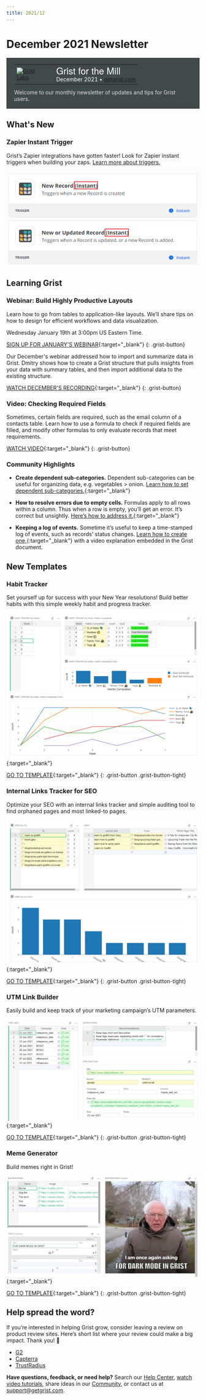 ```yaml
---
title: 2021/12
---
```


# December 2021 Newsletter

<style>
  /* restore some poorly overridden defaults */
  .newsletter-header .table {
    background-color: initial;
    border: initial;
  }
  .newsletter-header .table > tbody > tr > td {
    padding: initial;
    border: initial;
    vertical-align: initial;
  }
  .newsletter-header img.header-img {
    padding: initial;
    max-width: initial;
    display: initial;
    padding: initial;
    line-height: initial;
    background-color: initial;
    border: initial;
    border-radius: initial;
    margin: initial;
  }

  /* copy newsletter styles, with a prefix for sufficient specificity */
  .newsletter-header .header {
    border: none;
    padding: 0;
    margin: 0;
  }
  .newsletter-header table > tbody > tr > td.header-image {
    width: 80px;
    padding-right: 16px;
  }
  .newsletter-header table > tbody > tr > td.header-text {
    background-color: #42494B;
    padding: 16px 20px;
  }
  .newsletter-header table.header-top {
    border: none;
    padding: 0;
    margin: 0;
    width: 100%;
  }
  .header-title {
    font-family: Helvetica Neue, Helvetica, Arial, sans-serif;
    font-size: 24px;
    line-height: 28px;
    color: #FFFFFF;
  }
  .header-month {
    color: #FFFFFF;
  }
  .header-welcome {
    margin-top: 12px;
    color: #FFFFFF;
  }
</style>
<div class="newsletter-header">
<table class="header" cellpadding="0" cellspacing="0" border="0"><tr>
  <td class="header-text">
    <table class="header-top"><tr>
      <td class="header-image">
        <a href="https://www.getgrist.com">
          <img class="header-img" src="/images/newsletters/2020-12/grist-labs-new-year.png" width="80" height="80" alt="Grist Labs" border="0">
        </a>
      </td>
      <td class="header-top-text">
        <div class="header-title">Grist for the Mill</div>
        <div class="header-month">December 2021
          &#8226; <a href="https://www.getgrist.com/">getgrist.com</a></div>
      </td>
    </tr></table>
    <div class="header-welcome" style="color: #e0e0e0;">
      Welcome to our monthly newsletter of updates and tips for Grist users.
    </div>
  </td>
</tr></table>
</div>

## What's New

### Zapier Instant Trigger

Grist’s Zapier integrations have gotten faster! Look for Zapier instant triggers when building your zaps. [Learn more about triggers.](../integrators.md#example-sending-email-alerts)

![Zapier Instant Triggers](../images/newsletters/2021-12/zapier-instant-triggers.png)

## Learning Grist

### Webinar: Build Highly Productive Layouts

Learn how to go from tables to application-like layouts. We’ll share tips on how to design for efficient workflows and data visualization. 

Wednesday January 19th at 3:00pm US Eastern Time.

[SIGN UP FOR JANUARY'S WEBINAR](https://www.getgrist.com/learn-grist-webinar/){:target="\_blank"}
{: .grist-button}

Our December's webinar addressed how to import and summarize data in Grist. Dmitry shows how to create a Grist structure that pulls insights from your data with summary tables, and then import additional data to the existing structure.

[WATCH DECEMBER'S RECORDING](https://www.youtube.com/watch?v=vAXODeSKnvM){:target="\_blank"}
{: .grist-button}

### Video: Checking Required Fields

Sometimes, certain fields are required, such as the email column of a contacts table. Learn how to use a formula to check if required fields are filled, and modify other formulas to only evaluate records that meet requirements.

[WATCH VIDEO](https://www.youtube.com/watch?v=0-S5g-HFfTk){:target="\_blank"}
{: .grist-button}

### Community Highlights

* **Create dependent sub-categories.** Dependent sub-categories can be useful for organizing data, e.g. vegetables > onion. [Learn how to set dependent sub-categories.](https://community.getgrist.com/t/how-to-create-dependent-sub-categories/414/10){:target="\_blank"}

* **How to resolve errors due to empty cells.** Formulas apply to all rows within a column. Thus when a row is empty, you’ll get an error. It’s correct but unsightly. [Here’s how to address it.](https://community.getgrist.com/t/typeerror-how-to-resolve-errors-in-a-formula-column-due-to-empty-cells/){:target="\_blank"}

* **Keeping a log of events.** Sometime it’s useful to keep a time-stamped log of events, such as records’ status changes. [Learn how to create one,](https://community.getgrist.com/t/keeping-a-log-of-events/467/5){:target="\_blank"} with a video explanation embedded in the Grist document.

## New Templates

### Habit Tracker

Set yourself up for success with your New Year resolutions! Build better habits with this simple weekly habit and progress tracker.

[![Screenshot of Habit Tracker](../images/newsletters/2021-12/habit-tracker.png)](https://templates.getgrist.com/1BR9vm6GPTGX/Habit-Tracker){:target="\_blank"}

[GO TO TEMPLATE](https://templates.getgrist.com/1BR9vm6GPTGX/Habit-Tracker){:target="\_blank"}
{: .grist-button .grist-button-tight}

### Internal Links Tracker for SEO

Optimize your SEO with an internal links tracker and simple auditing tool to find orphaned pages and most linked-to pages.

[![Screenshot of Internal Links Tracker for SEO](../images/newsletters/2021-12/internal-links.png)](https://templates.getgrist.com/j9ZH7rPGafbH~9Hi9rVZ8yrvAFLkEgJt5ut~26/Internal-Links-Tracker-for-SEO){:target="\_blank"}

[GO TO TEMPLATE](https://templates.getgrist.com/j9ZH7rPGafbH~9Hi9rVZ8yrvAFLkEgJt5ut~26/Internal-Links-Tracker-for-SEO){:target="\_blank"}
{: .grist-button .grist-button-tight}

### UTM Link Builder

Easily build and keep track of your marketing campaign’s UTM parameters.

[![Screenshot of UTM Link Builder](../images/newsletters/2021-12/utm-links.png)](https://templates.getgrist.com/7ukkYDiNCYKw/UTM-Link-Builder){:target="\_blank"}

[GO TO TEMPLATE](https://templates.getgrist.com/7ukkYDiNCYKw/UTM-Link-Builder){:target="\_blank"}
{: .grist-button .grist-button-tight}

### Meme Generator

Build memes right in Grist!

[![Screenshot of Meme Generator](../images/newsletters/2021-12/meme-generator.png)](https://templates.getgrist.com/gtzQwTXkgzFG/Meme-Generator){:target="\_blank"}

[GO TO TEMPLATE](https://templates.getgrist.com/gtzQwTXkgzFG/Meme-Generator){:target="\_blank"}
{: .grist-button .grist-button-tight}

## Help spread the word?
If you’re interested in helping Grist grow, consider leaving a review on product review sites. Here’s  short list where your review could make a big impact. Thank you! 🙏


* [G2](https://www.g2.com/products/grist/)
* [Capterra](https://www.capterra.com/p/232821/Grist/)
* [TrustRadius](https://www.trustradius.com/products/grist/)

**Have questions, feedback, or need help?** Search our [Help Center](../index.md), [watch video
tutorials](https://www.youtube.com/channel/UCx0ioQrrC-bIrkmZ7ZULr0g/playlists), share ideas in our
[Community](https://community.getgrist.com), or contact us at <support@getgrist.com>.
